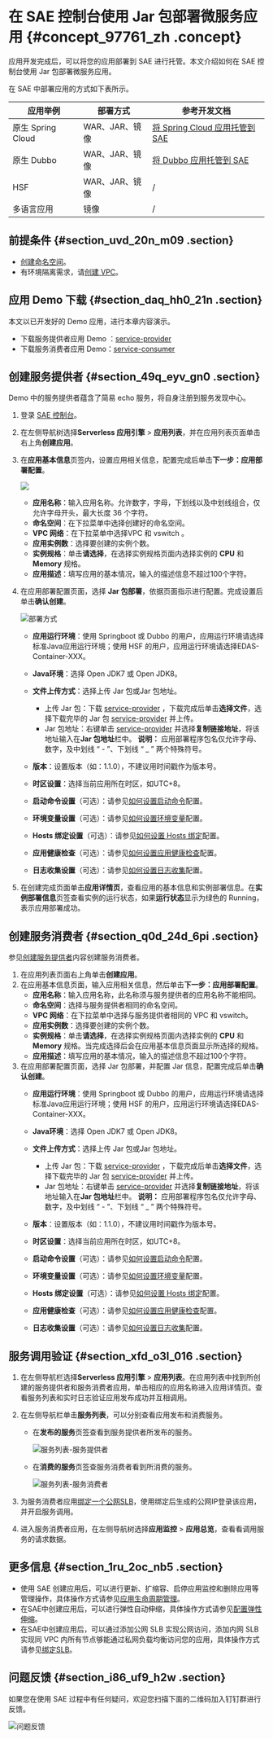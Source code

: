 # 在 SAE 控制台使用 Jar 包部署微服务应用 {#concept_97761_zh .concept}

应用开发完成后，可以将您的应用部署到 SAE 进行托管。本文介绍如何在 SAE 控制台使用 Jar 包部署微服务应用。

在 SAE 中部署应用的方式如下表所示。

|应用举例|部署方式|参考开发文档|
|----|----|------|
|原生 Spring Cloud|WAR、JAR、镜像|[将 Spring Cloud 应用托管到 SAE](https://help.aliyun.com/document_detail/123013.html)|
|原生 Dubbo|WAR、JAR、镜像|[将 Dubbo 应用托管到 SAE](https://help.aliyun.com/document_detail/123021.html)|
|HSF|WAR、JAR、镜像|/|
|多语言应用|镜像|/|

## 前提条件 {#section_uvd_20n_m09 .section}

-   [创建命名空间](../cn.zh-CN/快速入门/准备工作.md#section_cu5_k9p_xuf)。
-   有环境隔离需求，请[创建 VPC](../cn.zh-CN/快速入门/准备工作.md#section_xrz_zr9_py3)。

## 应用 Demo 下载 {#section_daq_hh0_21n .section}

本文以已开发好的 Demo 应用，进行本章内容演示。

-   下载服务提供者应用 Demo ：[service-provider](http://edas-hz.oss-cn-hangzhou.aliyuncs.com/demo/1.0/spring-boot-provider-1.0-SNAPSHOT.jar)
-   下载服务消费者应用 Demo：[service-consumer](http://edas-hz.oss-cn-hangzhou.aliyuncs.com/demo/1.0/spring-boot-consumer-1.0-SNAPSHOT.jar)

## 创建服务提供者 {#section_49q_eyv_gn0 .section}

Demo 中的服务提供者蕴含了简易 echo 服务，将自身注册到服务发现中心。

1.  登录 [SAE 控制台](https://sae.console.aliyun.com)。
2.  在左侧导航树选择**Serverless 应用引擎** \> **应用列表**，并在应用列表页面单击右上角**创建应用**。
3.  在**应用基本信息**页签内，设置应用相关信息，配置完成后单击**下一步：应用部署配置**。

    ![](http://docs-aliyun.cn-hangzhou.oss.aliyun-inc.com/assets/pic/120281/cn_zh/1561951749953/%E5%BF%AB%E9%80%9F%E5%85%A5%E9%97%A81.png)

    -   **应用名称**：输入应用名称。允许数字，字母，下划线以及中划线组合，仅允许字母开头，最大长度 36 个字符。
    -   **命名空间**：在下拉菜单中选择创建好的命名空间。
    -   **VPC 网络**：在下拉菜单中选择VPC 和 vswitch 。
    -   **应用实例数**：选择要创建的实例个数。
    -   **实例规格**：单击**请选择**，在选择实例规格页面内选择实例的 **CPU** 和 **Memory** 规格。
    -   **应用描述**：填写应用的基本情况，输入的描述信息不超过100个字符。
4.  在应用部署配置页面，选择 **Jar 包部署**，依据页面指示进行配置。完成设置后单击**确认创建**。

    ![部署方式](https://aliware-images.oss-cn-hangzhou.aliyuncs.com/EDAS/Serverless/Serverless_console-JAR-deploy.png)

    -   **应用运行环境**：使用 Springboot 或 Dubbo 的用户，应用运行环境请选择标准Java应用运行环境；使用 HSF 的用户，应用运行环境请选择EDAS-Container-XXX。
    -   **Java环境**：选择 Open JDK7 或 Open JDK8。
    -   **文件上传方式**：选择上传 Jar 包或Jar 包地址。

        -   上传 Jar 包：下载 [service-provider](http://edas-hz.oss-cn-hangzhou.aliyuncs.com/demo/1.0/spring-boot-provider-1.0-SNAPSHOT.jar) ，下载完成后单击**选择文件**，选择下载完毕的 Jar 包 [service-provider](http://edas-hz.oss-cn-hangzhou.aliyuncs.com/demo/1.0/spring-boot-provider-1.0-SNAPSHOT.jar) 并上传。
        -   Jar 包地址：右键单击 [service-provider](http://edas-hz.oss-cn-hangzhou.aliyuncs.com/demo/1.0/spring-boot-provider-1.0-SNAPSHOT.jar) 并选择**复制链接地址**，将该地址输入在**Jar 包地址**栏中。
        **说明：** 应用部署程序包名仅允许字母、数字，及中划线 “ - ”、下划线 “ \_ ” 两个特殊符号。

    -   **版本**：设置版本（如：1.1.0），不建议用时间戳作为版本号。
    -   **时区设置**：选择当前应用所在时区，如UTC+8。
    -   **启动命令设置**（可选）：请参见[如何设置启动命令](../cn.zh-CN/应用部署/高级设置/如何设置启动命令.md#)配置。
    -   **环境变量设置**（可选）：请参见[如何设置环境变量](https://help.aliyun.com/document_detail/96560.html)配置。
    -   **Hosts 绑定设置**（可选）：请参见[如何设置 Hosts 绑定](https://help.aliyun.com/document_detail/100335.html)配置。
    -   **应用健康检查**（可选）：请参见[如何设置应用健康检查](https://help.aliyun.com/document_detail/96713.html)配置。
    -   **日志收集设置**（可选）：请参见[如何设置日志收集](https://help.aliyun.com/document_detail/133987.html)配置。
5.  在创建完成页面单击**应用详情页**，查看应用的基本信息和实例部署信息。在**实例部署信息**页签查看实例的运行状态，如果**运行状态**显示为绿色的 Running，表示应用部署成功。

## 创建服务消费者 {#section_q0d_24d_6pi .section}

参见[创建服务提供者](#section_49q_eyv_gn0)内容创建服务消费者。

1.  在应用列表页面右上角单击**创建应用**。
2.  在应用基本信息页面，输入应用相关信息，然后单击**下一步：应用部署配置**。
    -   **应用名称**：输入应用名称，此名称须与服务提供者的应用名称不能相同。
    -   **命名空间**：选择与服务提供者相同的命名空间。
    -   **VPC 网络**：在下拉菜单中选择与服务提供者相同的 VPC 和 vswitch。
    -   **应用实例数**：选择要创建的实例个数。
    -   **实例规格**：单击**请选择**，在选择实例规格页面内选择实例的 **CPU** 和 **Memory** 规格。当完成选择后会在应用基本信息页面显示所选择的规格。
    -   **应用描述**：填写应用的基本情况，输入的描述信息不超过100个字符。
3.  在应用部署配置页面，选择 Jar 包部署，并配置 Jar 信息，配置完成后单击**确认创建**。
    -   **应用运行环境**：使用 Springboot 或 Dubbo 的用户，应用运行环境请选择标准Java应用运行环境；使用 HSF 的用户，应用运行环境请选择EDAS-Container-XXX。
    -   **Java环境**：选择 Open JDK7 或 Open JDK8。
    -   **文件上传方式**：选择上传 Jar 包或Jar 包地址。

        -   上传 Jar 包：下载 [service-provider](http://edas-hz.oss-cn-hangzhou.aliyuncs.com/demo/1.0/spring-boot-provider-1.0-SNAPSHOT.jar) ，下载完成后单击**选择文件**，选择下载完毕的 Jar 包 [service-provider](http://edas-hz.oss-cn-hangzhou.aliyuncs.com/demo/1.0/spring-boot-provider-1.0-SNAPSHOT.jar) 并上传。
        -   Jar 包地址：右键单击 [service-provider](http://edas-hz.oss-cn-hangzhou.aliyuncs.com/demo/1.0/spring-boot-provider-1.0-SNAPSHOT.jar) 并选择**复制链接地址**，将该地址输入在**Jar 包地址**栏中。
        **说明：** 应用部署程序包名仅允许字母、数字，及中划线 “ - ”、下划线 “ \_ ” 两个特殊符号。

    -   **版本**：设置版本（如：1.1.0），不建议用时间戳作为版本号。
    -   **时区设置**：选择当前应用所在时区，如UTC+8。
    -   **启动命令设置**（可选）：请参见[如何设置启动命令](../cn.zh-CN/应用部署/高级设置/如何设置启动命令.md#)配置。
    -   **环境变量设置**（可选）：请参见[如何设置环境变量](https://help.aliyun.com/document_detail/96560.html)配置。
    -   **Hosts 绑定设置**（可选）：请参见[如何设置 Hosts 绑定](https://help.aliyun.com/document_detail/100335.html)配置。
    -   **应用健康检查**（可选）：请参见[如何设置应用健康检查](https://help.aliyun.com/document_detail/96713.html)配置。
    -   **日志收集设置**（可选）：请参见[如何设置日志收集](https://help.aliyun.com/document_detail/133987.html)配置。

## 服务调用验证 {#section_xfd_o3l_016 .section}

1.  在左侧导航栏选择**Serverless 应用引擎** \> **应用列表**。在应用列表中找到所创建的服务提供者和服务消费者应用，单击相应的应用名称进入应用详情页。查看服务列表和实时日志验证应用发布成功并互相调用。
2.  在左侧导航栏单击**服务列表**，可以分别查看应用发布和消费服务。
    -   在**发布的服务**页签查看到服务提供者所发布的服务。

        ![服务列表-服务提供者](http://aliware-images.oss-cn-hangzhou.aliyuncs.com/edas/Severless/service-provider-service-list.png)

    -   在**消费的服务**页签查服务消费者看到所消费的服务。

        ![服务列表-服务消费者](http://aliware-images.oss-cn-hangzhou.aliyuncs.com/edas/Severless/service-consumer-service-list.png)

3.  为服务消费者应用[绑定一个公网SLB](https://help.aliyun.com/document_detail/113305.html)，使用绑定后生成的公网IP登录该应用，并开启服务调用。
4.  进入服务消费者应用，在左侧导航树选择**应用监控** \> **应用总览**，查看看调用服务的请求数据。

## 更多信息 {#section_1ru_2oc_nb5 .section}

-   使用 SAE 创建应用后，可以进行更新、扩缩容、启停应用监控和删除应用等管理操作，具体操作方式请参见[应用生命周期管理](https://help.aliyun.com/document_detail/113076.html)。
-   在SAE中创建应用后，可以进行弹性自动伸缩，具体操作方式请参见[配置弹性伸缩](https://help.aliyun.com/document_detail/134120.html)。
-   在SAE中创建应用后，可以通过添加公网 SLB 实现公网访问，添加内网 SLB 实现同 VPC 内所有节点够能通过私网负载均衡访问您的应用，具体操作方式请参见[绑定SLB](https://help.aliyun.com/document_detail/113305.html)。

## 问题反馈 {#section_i86_uf9_h2w .section}

如果您在使用 SAE 过程中有任何疑问，欢迎您扫描下面的二维码加入钉钉群进行反馈。

![问题反馈](https://aliware-images.oss-cn-hangzhou.aliyuncs.com/edas/EDAS-Serverless/Serverless-client-group.png)

